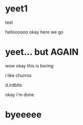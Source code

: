 # yeet1
test

helloooooo
okay here we go

# yeet... but AGAIN
wow okay this is boring

i like churros

d.irdblts

okay i'm done
# byeeeee
